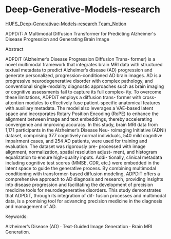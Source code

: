 # Deep-Generative-Models-research


[HUFS_Deep-Generativae-Models-research Team_Notion](https://www.notion.so/10b0afd4e0c58027a322f0ae2744d80e)


ADPDiT: A Multimodal Diffusion Transformer 
for Predicting Alzheimer's Disease Progression and Generating Brain Image


Abstract 


ADPDiT (Alzheimer’s Disease Progression Diffusion Trans-
former) is a novel multimodal framework that integrates brain MRI data
with structured textual metadata to predict Alzheimer’s disease (AD)
progression and generate personalized, progression-conditioned AD brain
images. AD is a progressive neurodegenerative disorder with complex
pathology, and conventional single-modality diagnostic approaches such
as brain imaging or cognitive assessments fail to capture its full complex-
ity. To overcome these limitations, ADPDiT employs a diffusion trans-
former with cross-attention modules to effectively fuse patient-specific
anatomical features with auxiliary metadata. The model also leverages
a VAE-based latent space and incorporates Rotary Position Encoding
(RoPE) to enhance the alignment between image and text embeddings,
thereby accelerating convergence and improving accuracy. In this study,
brain MRI data from 1,171 participants in the Alzheimer’s Disease Neu-
roimaging Initiative (ADNI) dataset, comprising 377 cognitively normal
individuals, 540 mild cognitive impairment cases, and 254 AD patients,
were used for training and evaluation. The dataset was rigorously pre-
processed with image alignment, normalization, spatial resolution adjust-
ment, and histogram equalization to ensure high-quality inputs. Addi-
tionally, clinical metadata including cognitive test scores (MMSE, CDR,
etc.) were embedded in the latent space to guide the generative process.
By combining multimodal conditioning with transformer-based diffusion
modeling, ADPDiT offers a comprehensive approach to AD diagnosis and
research, providing insights into disease progression and facilitating the
development of precision medicine tools for neurodegenerative disorders.
This study demonstrates that ADPDiT, through its integration of dif-
fusion processes and multimodal data, is a promising tool for advancing
precision medicine in the diagnosis and management of AD.



Keywords:

Alzheimer’s Disease (AD) · Text-Guided Image Generation
· Brain MRI Generation.
